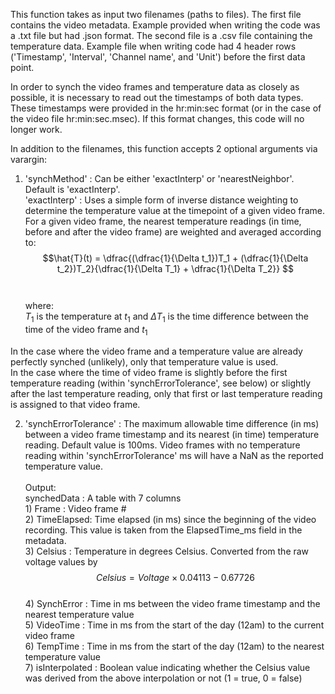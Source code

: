 This function takes as input two filenames (paths to files). The first file contains the video metadata. Example provided when writing the code was a .txt file but had .json format. The second file is a .csv file containing the temperature data. Example file when writing code had 4 header rows ('Timestamp', 'Interval', 'Channel name', and 'Unit') before the first data point.

In order to synch the video frames and temperature data as closely as possible, it is necessary to read out the timestamps of both data types. These timestamps were provided in the hr:min:sec format (or in the case of the video file hr:min:sec.msec). If this format changes, this code will no longer work.

In addition to the filenames, this function accepts 2 optional arguments via varargin:

1) 'synchMethod' : Can be either 'exactInterp' or 'nearestNeighbor'. Default is 'exactInterp'.\
'exactInterp'
: Uses a simple form of inverse distance weighting to determine the temperature value at the timepoint of a given video frame. For a given video frame, the nearest temperature readings (in time, before and after the video frame) are weighted and averaged according to:\
$$\hat{T}(t) =  \dfrac{(\dfrac{1}{\Delta t_1})T_1 + (\dfrac{1}{\Delta t_2})T_2}{\dfrac{1}{\Delta T_1} + \dfrac{1}{\Delta T_2}} $$ \
\
where:\
$T_1$ is the temperature at $t_1$ and $\Delta T_1$ is the time difference between the time of the video frame and $t_1$

In the case where the video frame and a temperature value are already perfectly synched (unlikely), only that temperature value is used.\
In the case where the time of video frame is slightly before the first temperature reading (within 'synchErrorTolerance', see below) or slightly after the last temperature reading, only that first or last temperature reading is assigned to that video frame.

2) 'synchErrorTolerance'
: The maximum allowable time difference (in ms) between a video frame timestamp and its nearest (in time) temperature reading. Default value is 100ms. Video frames with no temperature reading within 'synchErrorTolerance' ms will have a NaN as the reported temperature value.\
\
Output:\
synchedData
: A table with 7 columns\
1\) Frame      : Video frame #\
2\) TimeElapsed: Time elapsed (in ms) since the beginning of the video recording. This value is taken from the ElapsedTime_ms field in the metadata.\
3\) Celsius    : Temperature in degrees Celsius. Converted from the raw voltage values by $$Celsius = Voltage \times 0.04113 - 0.67726$$\
4\) SynchError : Time in ms between the video frame timestamp and the nearest temperature value\
5\) VideoTime  : Time in ms from the start of the day (12am) to the current video frame\
6\) TempTime   : Time in ms from the start of the day (12am) to the nearest temperature value\
7\) isInterpolated : Boolean value indicating whether the Celsius value was derived from the above interpolation or not (1 = true, 0 = false)


